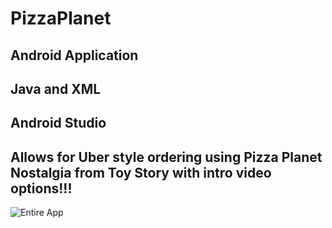 # PizzaPlanet
## Android Application 
## Java and XML
## Android Studio 
## Allows for Uber style ordering using Pizza Planet Nostalgia from Toy Story with intro video options!!! 
![Entire App](https://user-images.githubusercontent.com/78986911/132963220-ee20f2d7-8596-4512-bfd4-0f9a93d91d2a.png)
